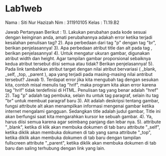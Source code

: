 # Lab1web
Nama : Siti Nur Hazizah
Nim   : 311910105
Kelas : TI.19.B2

Jawab Pertanyaan Berikut :
1). Lakukan perubahan pada kode sesuai dengan keinginan anda, amati perubahannya  adakah error ketika terjadi kesalahan penulisan tag?
2). Apa perbedaan dari tag "p" dengan tag "br", berikan penjelasannya!
3). Apa perbedaan atribut title dan alt pada tag , berikan penjelasannya!
4). Untuk mengatur ukuran gambar, digunakan atribut width dan height. Agar tampilan gambar proporsional sebaiknya kedua atribut tersebut diisi semua atau tidak? Berikan penjelasannya!
5). Pada link tambahkan atribut target dengan nilai atribut bervariasi ( _blank, _self, _top, _parent ), apa yang terjadi pada masing-masing nilai antribut tersebut?
Jawab
1). Terdapat error jika kita mengubah tag dengan sesukan kita, contoh misal menulis tag "hrif", maka program kita akan error karena tag "hrif" tidak terdefinisi di HTML. Penulisan tag yang benar adalah "href"
2). Tag "p" adalah tag pembuka, selain itu untuk tag paragraf, selain itu tag "br" untuk membuat paragraf baru
3). Alt adalah deskripsi tentang gambar, fungsi attribute alt akan menampilkan informasi mengenai gambar ketika internet mengalami gangguan. Sedangkan title adalah judul gambar, Title ini akan berfungsi saat kita mengarahkan kursor ke sebuah gambar.
4). Ya, harus diisi semua karena agar seimbang panjang dan lebar nya.
5). attribute "_blank", ketika di klik akan membuka dokumen di tab baru
attribute "_self", ketika diklik akan membuka dokumen di tab yang sama
attribute "_top", ketika diklik akan membuka dokumen di tab baru dengan tampilan fullscreen
attribute "_parent", ketika diklik akan membuka dokumen di tab baru dan saling terhubung dengan link yang lain.

